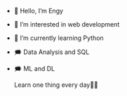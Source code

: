 - 👋 Hello, I’m Engy
- 👀 I’m interested in web development
- 🌱 I’m currently learning Python
- 🗯 Data Analysis and SQL
- 🗯 ML and DL

    Learn one thing every day✌🏻
